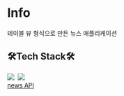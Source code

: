 # Info
테이블 뷰 형식으로 만든 뉴스 애플리케이션

## 🛠Tech Stack🛠
<img src="https://img.shields.io/badge/Xcode-147EFB?style=flat-square&logo=Xcode&logoColor=white"></a>&nbsp;
<img src="https://img.shields.io/badge/Swift-FA7343?style=flat-square&logo=Swift&logoColor=white"></a>&nbsp;
</br>
[news API](https://newsapi.org)

